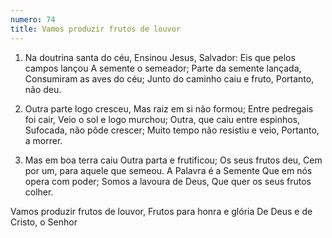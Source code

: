 ```yaml
---
numero: 74
title: Vamos produzir frutos de louvor
---
```

1. Na doutrina santa do céu,
Ensinou Jesus, Salvador:
Eis que pelos campos lançou
A semente o semeador;
Parte da semente lançada,
Consumiram as aves do céu;
Junto do caminho caiu e fruto,
Portanto, não deu.

2. Outra parte logo cresceu,
Mas raiz em si não formou;
Entre pedregais foi cair,
Veio o sol e logo murchou;
Outra, que caiu entre espinhos,
Sufocada, não pôde crescer;
Muito tempo não resistiu e veio,
Portanto, a morrer.

3. Mas em boa terra caiu
Outra parta e frutificou;
Os seus frutos deu,
Cem por um, para aquele que semeou.
A Palavra é a Semente
Que em nós opera com poder;
Somos a lavoura de Deus,
Que quer os seus frutos colher.

Vamos produzir frutos de louvor,
Frutos para honra e glória
De Deus e de Cristo, o Senhor
